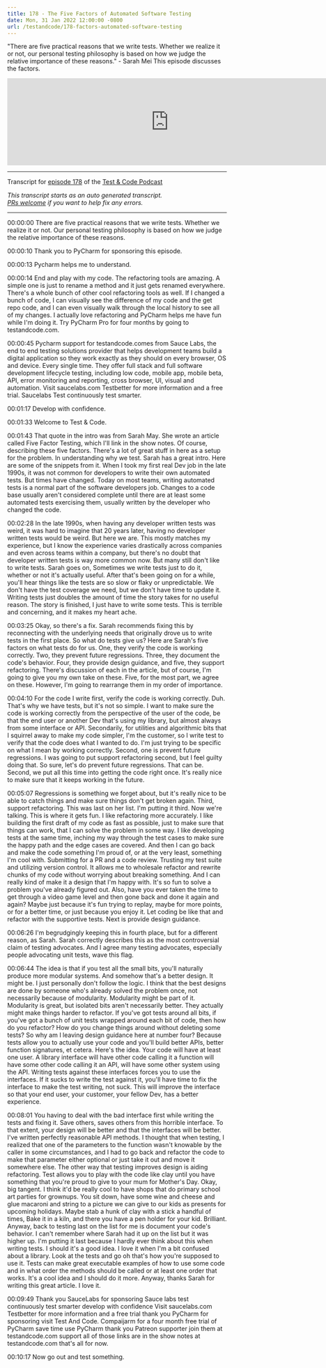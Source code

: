 ```yaml
---
title: 178 - The Five Factors of Automated Software Testing
date: Mon, 31 Jan 2022 12:00:00 -0800
url: /testandcode/178-factors-automated-software-testing
---
```


"There are five practical reasons that we write tests. Whether we realize it or not, our personal testing philosophy is based on how we judge the relative importance of these reasons." - Sarah Mei
This episode discusses the factors.

<iframe src="https://fireside.fm/player/v2/DOAjrBV2+RrWs_KSy" width="740" height="200" frameborder="0" scrolling="no">
</iframe>

---
Transcript for [episode 178](https://testandcode.com/178)
of the [Test & Code Podcast](https://testandcode.com/)

<em>This transcript starts as an auto generated transcript.</em><br/>
<em>[PRs welcome](https://github.com/okken/testandcode_transcripts) if you want to help fix any errors.</em><br/>

<!-- 
For people reading this on GitHub, the final page will be displayed at https://pythontest.com/testandcode
-->

---

00:00:00 There are five practical reasons that we write tests. Whether we realize it or not. Our personal testing philosophy is based on how we judge the relative importance of these reasons.

00:00:10 Thank you to PyCharm for sponsoring this episode.

00:00:13 Pycharm helps me to understand.

00:00:14 End and play with my code. The refactoring tools are amazing. A simple one is just to rename a method and it just gets renamed everywhere. There's a whole bunch of other cool refactoring tools as well. If I changed a bunch of code, I can visually see the difference of my code and the get repo code, and I can even visually walk through the local history to see all of my changes. I actually love refactoring and PyCharm helps me have fun while I'm doing it. Try PyCharm Pro for four months by going to testandcode.com.

00:00:45 Pycharm support for testandcode.comes from Sauce Labs, the end to end testing solutions provider that helps development teams build a digital application so they work exactly as they should on every browser, OS and device. Every single time. They offer full stack and full software development lifecycle testing, including low code, mobile app, mobile beta, API, error monitoring and reporting, cross browser, UI, visual and automation. Visit saucelabs.com Testbetter for more information and a free trial. Saucelabs Test continuously test smarter.

00:01:17 Develop with confidence.

00:01:33 Welcome to Test & Code.

00:01:43 That quote in the intro was from Sarah May. She wrote an article called Five Factor Testing, which I'll link in the show notes. Of course, describing these five factors. There's a lot of great stuff in here as a setup for the problem. In understanding why we test. Sarah has a great intro. Here are some of the snippets from it. When I took my first real Dev job in the late 1990s, it was not common for developers to write their own automated tests. But times have changed. Today on most teams, writing automated tests is a normal part of the software developers job. Changes to a code base usually aren't considered complete until there are at least some automated tests exercising them, usually written by the developer who changed the code.

00:02:28 In the late 1990s, when having any developer written tests was weird, it was hard to imagine that 20 years later, having no developer written tests would be weird. But here we are. This mostly matches my experience, but I know the experience varies drastically across companies and even across teams within a company, but there's no doubt that developer written tests is way more common now. But many still don't like to write tests. Sarah goes on, Sometimes we write tests just to do it, whether or not it's actually useful. After that's been going on for a while, you'll hear things like the tests are so slow or flaky or unpredictable. We don't have the test coverage we need, but we don't have time to update it. Writing tests just doubles the amount of time the story takes for no useful reason. The story is finished, I just have to write some tests. This is terrible and concerning, and it makes my heart ache.

00:03:25 Okay, so there's a fix. Sarah recommends fixing this by reconnecting with the underlying needs that originally drove us to write tests in the first place. So what do tests give us? Here are Sarah's five factors on what tests do for us. One, they verify the code is working correctly. Two, they prevent future regressions. Three, they document the code's behavior. Four, they provide design guidance, and five, they support refactoring. There's discussion of each in the article, but of course, I'm going to give you my own take on these. Five, for the most part, we agree on these. However, I'm going to rearrange them in my order of importance.

00:04:10 For the code I write first, verify the code is working correctly. Duh. That's why we have tests, but it's not so simple. I want to make sure the code is working correctly from the perspective of the user of the code, be that the end user or another Dev that's using my library, but almost always from some interface or API. Secondarily, for utilities and algorithmic bits that I squirrel away to make my code simpler, I'm the customer, so I write test to verify that the code does what I wanted to do. I'm just trying to be specific on what I mean by working correctly. Second, one is prevent future regressions. I was going to put support refactoring second, but I feel guilty doing that. So sure, let's do prevent future regressions. That can be. Second, we put all this time into getting the code right once. It's really nice to make sure that it keeps working in the future.

00:05:07 Regressions is something we forget about, but it's really nice to be able to catch things and make sure things don't get broken again. Third, support refactoring. This was last on her list. I'm putting it third. Now we're talking. This is where it gets fun. I like refactoring more accurately. I like building the first draft of my code as fast as possible, just to make sure that things can work, that I can solve the problem in some way. I like developing tests at the same time, inching my way through the test cases to make sure the happy path and the edge cases are covered. And then I can go back and make the code something I'm proud of, or at the very least, something I'm cool with. Submitting for a PR and a code review. Trusting my test suite and utilizing version control. It allows me to wholesale refactor and rewrite chunks of my code without worrying about breaking something. And I can really kind of make it a design that I'm happy with. It's so fun to solve a problem you've already figured out. Also, have you ever taken the time to get through a video game level and then gone back and done it again and again? Maybe just because it's fun trying to replay, maybe for more points, or for a better time, or just because you enjoy it. Let coding be like that and refactor with the supportive tests. Next is provide design guidance.

00:06:26 I'm begrudgingly keeping this in fourth place, but for a different reason, as Sarah. Sarah correctly describes this as the most controversial claim of testing advocates. And I agree many testing advocates, especially people advocating unit tests, wave this flag.

00:06:44 The idea is that if you test all the small bits, you'll naturally produce more modular systems. And somehow that's a better design. It might be. I just personally don't follow the logic. I think that the best designs are done by someone who's already solved the problem once, not necessarily because of modularity. Modularity might be part of it. Modularity is great, but isolated bits aren't necessarily better. They actually might make things harder to refactor. If you've got tests around all bits, if you've got a bunch of unit tests wrapped around each bit of code, then how do you refactor? How do you change things around without deleting some tests? So why am I leaving design guidance here at number four? Because tests allow you to actually use your code and you'll build better APIs, better function signatures, et cetera. Here's the idea. Your code will have at least one user. A library interface will have other code calling it a function will have some other code calling it an API, will have some other system using the API. Writing tests against these interfaces forces you to use the interfaces. If it sucks to write the test against it, you'll have time to fix the interface to make the test writing, not suck. This will improve the interface so that your end user, your customer, your fellow Dev, has a better experience.

00:08:01 You having to deal with the bad interface first while writing the tests and fixing it. Save others, saves others from this horrible interface. To that extent, your design will be better and that the interfaces will be better. I've written perfectly reasonable API methods. I thought that when testing, I realized that one of the parameters to the function wasn't knowable by the caller in some circumstances, and I had to go back and refactor the code to make that parameter either optional or just take it out and move it somewhere else. The other way that testing improves design is aiding refactoring. Test allows you to play with the code like clay until you have something that you're proud to give to your mum for Mother's Day. Okay, big tangent. I think it'd be really cool to have shops that do primary school art parties for grownups. You sit down, have some wine and cheese and glue macaroni and string to a picture we can give to our kids as presents for upcoming holidays. Maybe stab a hunk of clay with a stick a handful of times, Bake it in a kiln, and there you have a pen holder for your kid. Brilliant. Anyway, back to testing last on the list for me is document your code's behavior. I can't remember where Sarah had it up on the list but it was higher up. I'm putting it last because I hardly ever think about this when writing tests. I should it's a good idea. I love it when I'm a bit confused about a library. Look at the tests and go oh that's how you're supposed to use it. Tests can make great executable examples of how to use some code and in what order the methods should be called or at least one order that works. It's a cool idea and I should do it more. Anyway, thanks Sarah for writing this great article. I love it.

00:09:49 Thank you SauceLabs for sponsoring Sauce labs test continuously test smarter develop with confidence Visit saucelabs.com Testbetter for more information and a free trial thank you PyCharm for sponsoring visit Test And Code. Compaijarm for a four month free trial of PyCharm save time use PyCharm thank you Patreon supporter join them at testandcode.com support all of those links are in the show notes at testandcode.com that's all for now.

00:10:17 Now go out and test something.